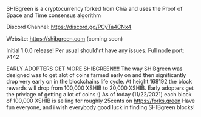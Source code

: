SHIBgreen is a cryptocurrency forked from Chia and uses the Proof of Space and Time consensus algorithm

Discord Channel: https://discord.gg/PCyTa4CNx4

Website: https://shibgreen.com (coming soon)

Initial 1.0.0 release!
Per usual should'nt have any issues.
Full node port: 7442


EARLY ADOPTERS GET MORE SHIBGREEN!!!!
The way SHIBgreen was designed was to get alot of coins farmed early on and then significantly drop very early on in the blockchains life cycle.
At height 168192 the block rewards will drop from 100,000 XSHIB to 20,000 XSHIB.
Early adopters get the privlage of getting a lot of coins :)
As of today (11/22/2021) each block of 100,000 XSHIB is selling for roughly 25cents on https://forks.green
Have fun everyone, and i wish everybody good luck in finding SHIBgreen blocks!

